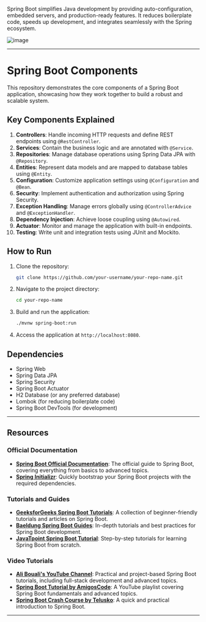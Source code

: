 Spring Boot simplifies Java development by providing auto-configuration, embedded servers, and production-ready features. It reduces boilerplate code, speeds up development, and integrates seamlessly with the Spring ecosystem. 

![image](https://github.com/user-attachments/assets/5d9f70f9-381a-42af-869c-3a8e20462ef4)




---

# Spring Boot Components

This repository demonstrates the core components of a Spring Boot application, showcasing how they work together to build a robust and scalable system.

## Key Components Explained

1. **Controllers**: Handle incoming HTTP requests and define REST endpoints using `@RestController`.
2. **Services**: Contain the business logic and are annotated with `@Service`.
3. **Repositories**: Manage database operations using Spring Data JPA with `@Repository`.
4. **Entities**: Represent data models and are mapped to database tables using `@Entity`.
5. **Configuration**: Customize application settings using `@Configuration` and `@Bean`.
6. **Security**: Implement authentication and authorization using Spring Security.
7. **Exception Handling**: Manage errors globally using `@ControllerAdvice` and `@ExceptionHandler`.
8. **Dependency Injection**: Achieve loose coupling using `@Autowired`.
9. **Actuator**: Monitor and manage the application with built-in endpoints.
10. **Testing**: Write unit and integration tests using JUnit and Mockito.

## How to Run

1. Clone the repository:  
   ```bash
   git clone https://github.com/your-username/your-repo-name.git
   ```
2. Navigate to the project directory:  
   ```bash
   cd your-repo-name
   ```
3. Build and run the application:  
   ```bash
   ./mvnw spring-boot:run
   ```
4. Access the application at `http://localhost:8080`.

## Dependencies

- Spring Web
- Spring Data JPA
- Spring Security
- Spring Boot Actuator
- H2 Database (or any preferred database)
- Lombok (for reducing boilerplate code)
- Spring Boot DevTools (for development)

---

## Resources

### Official Documentation
- **[Spring Boot Official Documentation](https://spring.io/projects/spring-boot)**: The official guide to Spring Boot, covering everything from basics to advanced topics.
- **[Spring Initializr](https://start.spring.io/)**: Quickly bootstrap your Spring Boot projects with the required dependencies.

### Tutorials and Guides
- **[GeeksforGeeks Spring Boot Tutorials](https://www.geeksforgeeks.org/spring-boot/)**: A collection of beginner-friendly tutorials and articles on Spring Boot.
- **[Baeldung Spring Boot Guides](https://www.baeldung.com/spring-boot)**: In-depth tutorials and best practices for Spring Boot development.
- **[JavaTpoint Spring Boot Tutorial](https://www.javatpoint.com/spring-boot-tutorial)**: Step-by-step tutorials for learning Spring Boot from scratch.

### Video Tutorials
- **[Ali Bouali's YouTube Channel](https://www.youtube.com/@BoualiAli)**: Practical and project-based Spring Boot tutorials, including full-stack development and advanced topics.
- **[Spring Boot Tutorial by AmigosCode](https://www.youtube.com/playlist?list=PL82C6-O4XrHdiS10BLh23x71ve9mQCln0)**: A YouTube playlist covering Spring Boot fundamentals and advanced topics.
- **[Spring Boot Crash Course by Telusko](https://www.youtube.com/watch?v=35EQXmHKZYs)**: A quick and practical introduction to Spring Boot.

---

